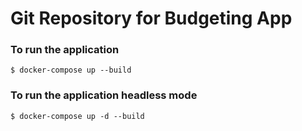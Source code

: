 # Git Repository for Budgeting App

### To run the application

```
$ docker-compose up --build
```

### To run the application headless mode

```
$ docker-compose up -d --build
```
